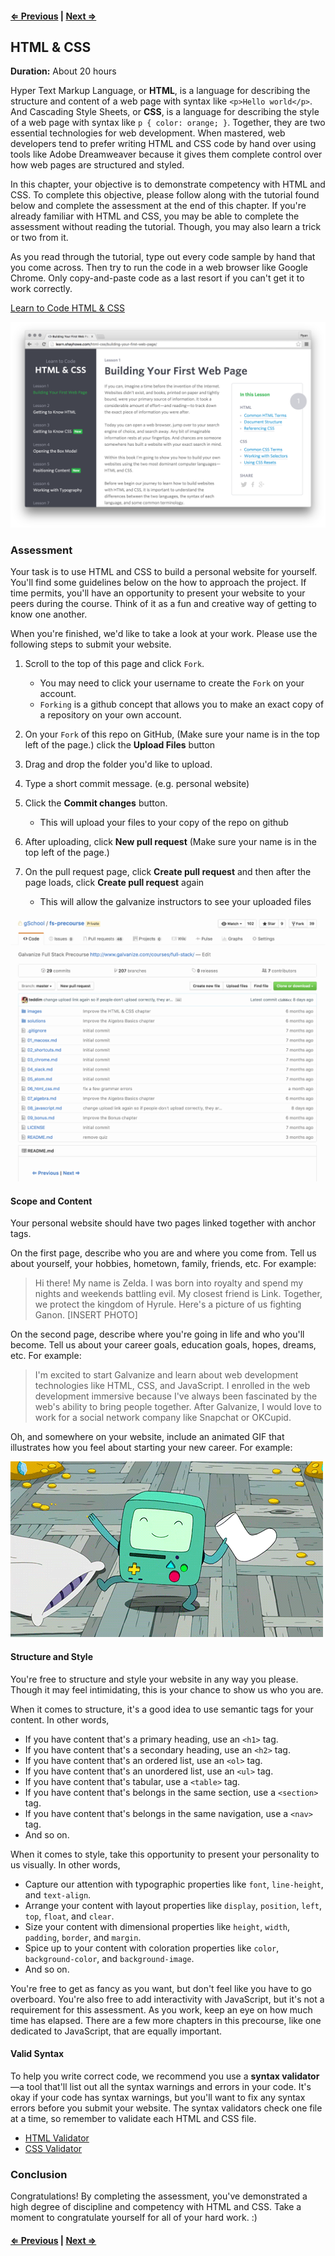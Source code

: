 #### [⇐ Previous](atom.md) | [Next ⇒](algebra.md)

## HTML & CSS

**Duration:** About 20 hours

Hyper Text Markup Language, or **HTML**, is a language for describing the structure and content of a web page with syntax like `<p>Hello world</p>`. And Cascading Style Sheets, or **CSS**, is a language for describing the style of a web page with syntax like `p { color: orange; }`. Together, they are two essential technologies for web development. When mastered, web developers tend to prefer writing HTML and CSS code by hand over using tools like Adobe Dreamweaver because it gives them complete control over how web pages are structured and styled.

In this chapter, your objective is to demonstrate competency with HTML and CSS. To complete this objective, please follow along with the tutorial found below and complete the assessment at the end of this chapter. If you're already familiar with HTML and CSS, you may be able to complete the assessment without reading the tutorial. Though, you may also learn a trick or two from it.

As you read through the tutorial, type out every code sample by hand that you come across. Then try to run the code in a web browser like Google Chrome. Only copy-and-paste code as a last resort if you can't get it to work correctly.

[Learn to Code HTML & CSS][learn-html-css]

[![](images/html_css.png)][learn-html-css]

### Assessment

Your task is to use HTML and CSS to build a personal website for yourself. You'll find some guidelines below on the how to approach the project. If time permits, you'll have an opportunity to present your website to your peers during the course. Think of it as a fun and creative way of getting to know one another.

When you're finished, we'd like to take a look at your work. Please use the following steps to submit your website.

1. Scroll to the top of this page and click `Fork`.
	* You may need to click your username to create the `Fork` on your account.
	* `Forking` is a github concept that allows you to make an exact copy of a repository on your own account.

1. On your `Fork` of this repo on GitHub, (Make sure your name is in the top left of the page.) click the **Upload Files** button

1. Drag and drop the folder you'd like to upload.

1. Type a short commit message. (e.g. personal website)

1. Click the **Commit changes** button.
	* This will upload your files to your copy of the repo on github

1. After uploading, click **New pull request** (Make sure your name is in the top left of the page.)

1. On the pull request page, click **Create pull request** and then after the page loads, click  **Create pull request** again
	* This will allow the galvanize instructors to see your uploaded files

![](images/github_upload.gif)

#### Scope and Content

Your personal website should have two pages linked together with anchor tags.

On the first page, describe who you are and where you come from. Tell us about yourself, your hobbies, hometown, family, friends, etc. For example:

> Hi there! My name is Zelda. I was born into royalty and spend my nights and weekends battling evil. My closest friend is Link. Together, we protect the kingdom of Hyrule. Here's a picture of us fighting Ganon. [INSERT PHOTO]

On the second page, describe where you're going in life and who you'll become. Tell us about your career goals, education goals, hopes, dreams, etc. For example:

> I'm excited to start Galvanize and learn about web development technologies like HTML, CSS, and JavaScript. I enrolled in the web development immersive because I've always been fascinated by the web's ability to bring people together. After Galvanize, I would love to work for a social network company like Snapchat or OKCupid.

Oh, and somewhere on your website, include an animated GIF that illustrates how you feel about starting your new career. For example:

![](images/bmo.gif)

#### Structure and Style

You're free to structure and style your website in any way you please. Though it may feel intimidating, this is your chance to show us who you are.

When it comes to structure, it's a good idea to use semantic tags for your content. In other words,

- If you have content that's a primary heading, use an `<h1>` tag.
- If you have content that's a secondary heading, use an `<h2>` tag.
- If you have content that's an ordered list, use an `<ol>` tag.
- If you have content that's an unordered list, use an `<ul>` tag.
- If you have content that's tabular, use a `<table>` tag.
- If you have content that's belongs in the same section, use a `<section>` tag.
- If you have content that's belongs in the same navigation, use a `<nav>` tag.
- And so on.

When it comes to style, take this opportunity to present your personality to us visually. In other words,

- Capture our attention with typographic properties like `font`, `line-height`, and `text-align`.
- Arrange your content with layout properties like `display`, `position`, `left`, `top`, `float`, and `clear`.
- Size your content with dimensional properties like `height`, `width`, `padding`, `border`, and `margin`.
- Spice up to your content with coloration properties like `color`, `background-color`, and `background-image`.
- And so on.

You're free to get as fancy as you want, but don't feel like you have to go overboard. You're also free to add interactivity with JavaScript, but it's not a requirement for this assessment. As you work, keep an eye on how much time has elapsed. There are a few more chapters in this precourse, like one dedicated to JavaScript, that are equally important.

#### Valid Syntax

To help you write correct code, we recommend you use a **syntax validator**—a tool that'll list out all the syntax warnings and errors in your code. It's okay if your code has syntax warnings, but you'll want to fix any syntax errors before you submit your website. The syntax validators check one file at a time, so remember to validate each HTML and CSS file.

- [HTML Validator](https://validator.w3.org/#validate_by_upload)
- [CSS Validator](https://jigsaw.w3.org/css-validator/#validate_by_upload)

### Conclusion

Congratulations! By completing the assessment, you've demonstrated a high degree of discipline and competency with HTML and CSS. Take a moment to congratulate yourself for all of your hard work. :)

#### [⇐ Previous](atom.md) | [Next ⇒](algebra.md)

[learn-html-css]: http://learn.shayhowe.com/html-css/building-your-first-web-page/
[upload]: https://github.com/gSchool/fs-precourse/upload/personal
